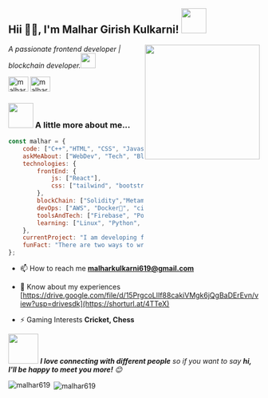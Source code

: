 <h2>Hii 🙏🏻, I'm Malhar Girish Kulkarni! <img src="https://media.giphy.com/media/12oufCB0MyZ1Go/giphy.gif" width="50"></h2>
<img align='right' src="https://media.giphy.com/media/M9gbBd9nbDrOTu1Mqx/giphy.gif" width="230">
<p><em>A passionate frontend developer | blockchain developer.<img src="https://media.giphy.com/media/WUlplcMpOCEmTGBtBW/giphy.gif" width="30"> 
</em></p>


<a href="https://twitter.com/malhark73965196" target="blank"><img align="center" src="https://raw.githubusercontent.com/rahuldkjain/github-profile-readme-generator/master/src/images/icons/Social/twitter.svg" alt="malhark73965196" height="30" width="40" /></a>
<a href="https://linkedin.com/in/malhar-kulkarni-048365204" target="blank"><img align="center" src="https://raw.githubusercontent.com/rahuldkjain/github-profile-readme-generator/master/src/images/icons/Social/linked-in-alt.svg" alt="malhar-kulkarni-048365204" height="30" width="40" /></a>

### <img src="https://media.giphy.com/media/VgCDAzcKvsR6OM0uWg/giphy.gif" width="50"> A little more about me...  

```javascript
const malhar = {
    code: ["C++","HTML", "CSS", "Javascript", "SQL", "Solidity"],
    askMeAbout: ["WebDev", "Tech", "Blockchain", "Crypto", "Finance"],
    technologies: {
        frontEnd: {
            js: ["React"],
            css: ["tailwind", "bootstrap"]
        },
        blockChain: ["Solidity","Metamask","LensProtocol"],
        devOps: ["AWS", "Docker🐳", "ci-cd", "Jenkins"],
        toolsAndTech: ["Firebase", "Postman", "Wordpress", "Github", "Thirdweb"],
        learning: ["Linux", "Python", "Java", "Truffle", "Ganache"]
    },
    currentProject: "I am developing finance application for easy data visualization",
    funFact: "There are two ways to write error-free programs; only the third one works"
};
```
- 📫 How to reach me **malharkulkarni619@gmail.com**

- 📄 Know about my experiences [https://drive.google.com/file/d/15PrgcoLlIf88cakiVMgk6jQgBaDErEvn/view?usp=drivesdk](https://shorturl.at/4TTeX)

- ⚡ Gaming Interests **Cricket, Chess**
  
<img src="https://media.giphy.com/media/LnQjpWaON8nhr21vNW/giphy.gif" width="60"> <em><b>I love connecting with different people</b> so if you want to say <b>hi, I'll be happy to meet you more!</b> 😊</em>

<!--START_SECTION:waka-->
<p><img align="left" src="https://github-readme-stats.vercel.app/api/top-langs?username=malhar619&show_icons=true&locale=en&layout=compact" alt="malhar619" /></p>

<p>&nbsp;<img align="center" src="https://github-readme-stats.vercel.app/api?username=malhar619&show_icons=true&locale=en" alt="malhar619" /></p>
<!--END_SECTION:waka-->

